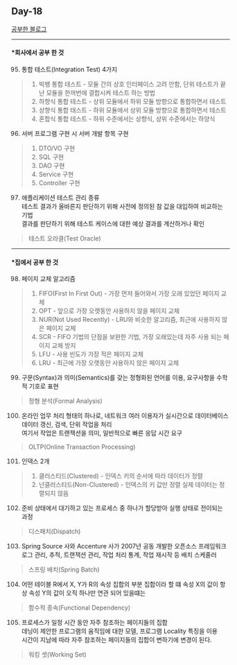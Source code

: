 ## Day-18

[공부한 블로그](https://starrykss.tistory.com/1849?category=636189)

---
#### *회사에서 공부 한 것
95. 통합 테스트(Integration Test) 4가지
> 1. 빅뱅 통합 테스트 - 모듈 간의 상호 인터페이스 고려 안함, 단위 테스트가 끝난 모듈을 한꺼번에 결합시켜 테스트 하는 방법
> 2. 하향식 통합 테스트 - 상위 모듈에서 하위 모듈 방향으로 통합하면서 테스트
> 3. 상향식 통합 태스트 - 하위 모듈에서 상위 모듈 방향으로 통합하면서 테스트
> 4. 혼합식 통합 테스트 - 하위 수준에서는 상향식, 상위 수준에서는 하양식

96. 서버 프로그램 구현 시 서버 개발 항목 구현
> 1. DTO/VO 구현
> 2. SQL 구현
> 3. DAO 구현
> 4. Service 구현
> 5. Controller 구현

97. 애플리케이션 테스트 관리 종류   
    테스트 결과가 올바른지 판단하기 위해 사전에 정의된 참 값을 대입하여 비교하는 기법   
    결과를 판단하기 위해 테스트 케이스에 대한 예상 결과를 계산하거나 확인 
> 테스트 오라클(Test Oracle)
---
#### *집에서 공부 한 것
98. 페이지 교체 알고리즘
> 1. FIFO(First In First Out) - 가장 먼저 들어와서 가장 오래 있었던 페이지 교체
> 2. OPT - 앞으로 가장 오랫동안 사용하지 않을 페이지 교체
> 3. NUR(Not Used Recently) - LRU와 비슷한 알고리즘, 최근에 사용하지 않은 페이지 교체
> 4. SCR - FIFO 기법의 단점을 보완한 기법, 가장 오래있는데 자주 사용 되는 페이지 교체 방지
> 5. LFU - 사용 빈도가 가장 적은 페이지 교체
> 6. LRU - 최근에 가장 오랫동안 사용하지 않은 페이지 교체

99. 구문(Syntax)과 의미(Semantics)를 갖는 정형화된 언어를 이용, 요구사항을 수학적 기호로 표현
> 정형 분석(Formal Analysis)

100. 온라인 업무 처리 형태의 하나로, 네트워크 여러 이용자가 실시간으로 데이터베이스 데이터 갱신, 검색, 단위 작업을 처리   
    여기서 작업은 트랜잭션을 의미, 일반적으로 빠른 응답 시간 요구
> OLTP(Online Transaction Processing)

101. 인덱스 2개
> 1. 클러스티드(Clustered) - 인덱스 키의 순서에 따라 데이터가 정렬
> 2. 넌클러스티드(Non-Clustered) - 인덱스의 키 값만 정렬 실제 데이터는 정렬되지 않음

102. 준비 상태에서 대기하고 있는 프로세스 중 하나가 할당받아 실행 상태로 전이되는 과정
> 디스패치(Dispatch)

103. Spring Source 사와 Accenture 사가 2007년 공동 개발한 오픈소스 프레임워크   
    로그 관리, 추적, 트랜잭션 관리, 작업 처리 통계, 작업 재시작 등 배치 스케줄러
> 스프링 배치(Spring Batch)

104. 어떤 테이블 R에서 X, Y가 R의 속성 집합의 부분 집합이라 할 떄 속성 X의 값이 항상 속성 Y의 값이 오직 하나만 연관 되어 있을떄는
> 함수적 종속(Functional Dependency)

105. 프로세스가 일정 시간 동안 자주 참조하는 페이지들의 집합   
    데닝이 제안한 프로그램의 움직임에 대한 모델, 프로그램 Locality 특징을 이용   
    시간이 지남에 따라 자주 참조하는 페이지들의 집합이 변하기에 변경이 된다.
> 워킹 셋(Working Set)